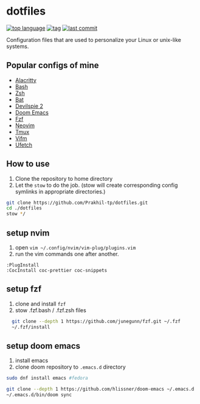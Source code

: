 # dotfiles

[![top language](https://img.shields.io/github/languages/top/prakhil-tp/dotfiles)](https://github.com/prakhil-tp/dotfiles/search?l=vim%20script)
[![tag](https://img.shields.io/github/v/tag/prakhil-tp/dotfiles)](https://github.com/prakhil-tp/dotfiles/tags)
[![last commit](https://img.shields.io/github/last-commit/prakhil-tp/dotfiles)](https://github.com/Prakhil-tp/dotfiles/commits/master)

Configuration files that are used to personalize your Linux or unix-like systems. 

## Popular configs of mine

- [Alacritty](https://github.com/Prakhil-tp/dotfiles/tree/master/Alacritty/.config/)
- [Bash](https://github.com/Prakhil-tp/dotfiles/tree/master/bash/)
- [Zsh](https://github.com/Prakhil-tp/dotfiles/tree/master/zsh/)
- [Bat](https://github.com/Prakhil-tp/dotfiles/tree/master/bat/.config/bat/)
- [Devilspie 2](https://github.com/Prakhil-tp/dotfiles/tree/master/devilspie2/.config/devilspie2/)
- [Doom Emacs](https://github.com/Prakhil-tp/dotfiles/tree/master/emacs/)
- [Fzf](https://github.com/Prakhil-tp/dotfiles/tree/master/fzf/)
- [Neovim](https://github.com/Prakhil-tp/dotfiles/tree/master/nvim/.config/nvim/)
- [Tmux](https://github.com/Prakhil-tp/dotfiles/tree/master/tmux/)
- [Vifm](https://github.com/Prakhil-tp/dotfiles/tree/master/vifm/.config/vifm/)
- [Ufetch](https://github.com/Prakhil-tp/dotfiles/tree/master/ufetch)

## How to use

1. Clone the repository to home directory
2. Let the `stow` to do the job. (stow will create corresponding config symlinks in appropriate directories.)

``` sh
git clone https://github.com/Prakhil-tp/dotfiles.git
cd ./dotfiles
stow */
```

## setup nvim

1. open `vim ~/.config/nvim/vim-plug/plugins.vim`
2. run the vim commands one after another.

``` vim-snippet
:PlugInstall
:CocInstall coc-prettier coc-snippets
```

## setup fzf 

1. clone and install `fzf`
2. stow .fzf.bash / .fzf.zsh files
``` sh
  git clone --depth 1 https://github.com/junegunn/fzf.git ~/.fzf
  ~/.fzf/install
```
## setup doom emacs
1. install emacs
2. clone doom repository to `.emacs.d` directory

``` sh
sudo dnf install emacs #fedora

git clone --depth 1 https://github.com/hlissner/doom-emacs ~/.emacs.d
~/.emacs.d/bin/doom sync
```
